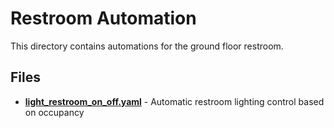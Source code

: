 # Restroom Automation

This directory contains automations for the ground floor restroom.

## Files

- **[light_restroom_on_off.yaml](./light_restroom_on_off.yaml)** - Automatic restroom lighting control based on occupancy